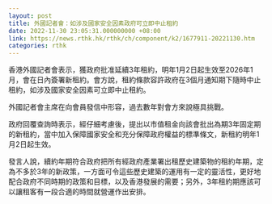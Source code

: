 ```yaml
---
layout: post
title: 外國記者會：如涉及國家安全因素政府可立即中止租約
date: 2022-11-30 23:05:31.000000000 +08:00
link: https://news.rthk.hk/rthk/ch/component/k2/1677911-20221130.htm
categories: rthk
---
```


香港外國記者會表示，獲政府批准延續3年租約，明年1月2日起生效至2026年1月，會在日內簽署新租約。會方說，租約條款容許政府在3個月通知期下隨時中止租約，如涉及國家安全因素可立即中止租約。

外國記者會主席在向會員發信中形容，過去數年對會方來說極具挑戰。

政府回覆查詢時表示，經仔細考慮後，提出以市值租金向該會批出為期3年固定期的新租約，當中加入保障國家安全和充分保障政府權益的標準條文，新租約明年1月2日起生效。

發言人說，續約年期符合政府把所有經政府產業署出租歷史建築物的租約年期，定為不多於3年的新政策，一方面可令這些歷史建築的運用有一定的靈活性，更好地配合政府不同時期的政策和目標，以及香港發展的需要；另外，3年租約期應該可以讓租客有一段合適的時間就營運作出安排。
